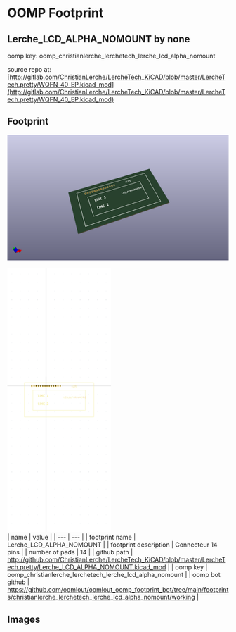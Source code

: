 # OOMP Footprint  
## Lerche_LCD_ALPHA_NOMOUNT  by none  
  
oomp key: oomp_christianlerche_lerchetech_lerche_lcd_alpha_nomount  
  
source repo at: [http://gitlab.com/ChristianLerche/LercheTech_KiCAD/blob/master/LercheTech.pretty/WQFN_40_EP.kicad_mod](http://gitlab.com/ChristianLerche/LercheTech_KiCAD/blob/master/LercheTech.pretty/WQFN_40_EP.kicad_mod)  
## Footprint  
  
[![working_kicad_pcb_3d.png](working_kicad_pcb_3d_600.png)](working_kicad_pcb_3d.png)  
  
[![working.png](working_600.png)](working.png)  
| name | value | 
| --- | --- | 
| footprint name | Lerche_LCD_ALPHA_NOMOUNT | 
| footprint description | Connecteur 14 pins | 
| number of pads | 14 | 
| github path | http://github.com/ChristianLerche/LercheTech_KiCAD/blob/master/LercheTech.pretty/Lerche_LCD_ALPHA_NOMOUNT.kicad_mod | 
| oomp key | oomp_christianlerche_lerchetech_lerche_lcd_alpha_nomount | 
| oomp bot github | https://github.com/oomlout/oomlout_oomp_footprint_bot/tree/main/footprints/christianlerche_lerchetech_lerche_lcd_alpha_nomount/working | 
## Images  
